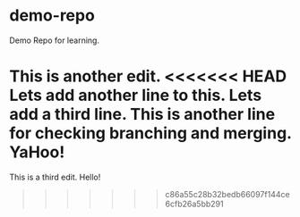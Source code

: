 # demo-repo
Demo Repo for learning.

This is another edit.
<<<<<<< HEAD
Lets add another line to this.
Lets add a third line.
This is another line for checking branching and merging.
YaHoo!
=======

This is a third edit.
Hello!
>>>>>>> c86a55c28b32bedb66097f144ce6cfb26a5bb291
